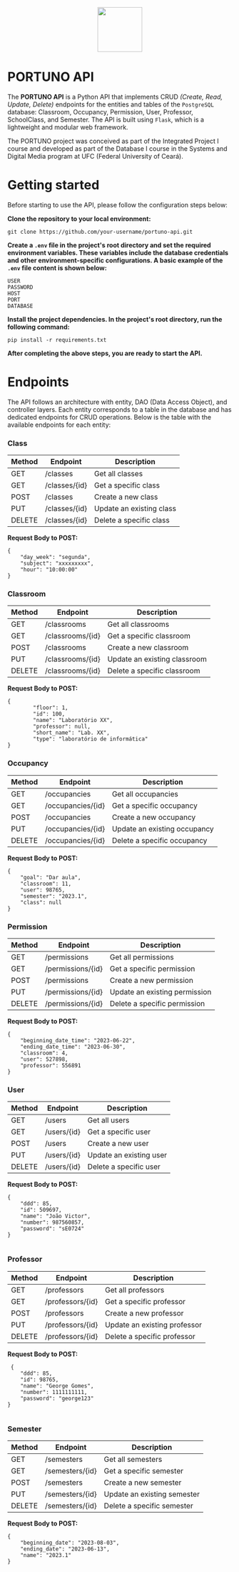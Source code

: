 <p align="center">
  <img src="https://github.com/PORTUNO-SMD/portuno-api/assets/86852231/cc09cfb8-8599-4fc0-94ae-f990a5487514" width="100px">
</p>

# PORTUNO API

The **PORTUNO API** is a Python API that implements CRUD _(Create, Read, Update, Delete)_ endpoints for the entities and tables of the `PostgreSQL` database: Classroom, Occupancy, Permission, User, Professor, SchoolClass, and Semester. The API is built using `Flask`, which is a lightweight and modular web framework.

The PORTUNO project was conceived as part of the Integrated Project I course and developed as part of the Database I course in the Systems and Digital Media program at UFC (Federal University of Ceará).

# Getting started

Before starting to use the API, please follow the configuration steps below:

**Clone the repository to your local environment:**

   ```
   git clone https://github.com/your-username/portuno-api.git
   ```

**Create a `.env` file in the project's root directory and set the required environment variables. These variables include the database credentials and other environment-specific configurations. A basic example of the `.env` file content is shown below:**

   ```
   USER
   PASSWORD
   HOST
   PORT
   DATABASE
   ```

**Install the project dependencies. In the project's root directory, run the following command:**

   ```
   pip install -r requirements.txt
   ```

**After completing the above steps, you are ready to start the API.**

# Endpoints

The API follows an architecture with entity, DAO (Data Access Object), and controller layers. Each entity corresponds to a table in the database and has dedicated endpoints for CRUD operations. Below is the table with the available endpoints for each entity:

### Class

| Method  | Endpoint           | Description                                 |
|---------|--------------------|---------------------------------------------|
| GET     | /classes           | Get all classes                              |
| GET     | /classes/{id}      | Get a specific class                         |
| POST    | /classes           | Create a new class                           |
| PUT     | /classes/{id}      | Update an existing class                     |
| DELETE  | /classes/{id}      | Delete a specific class                      |

**Request Body to POST:**

```
{
    "day_week": "segunda",
    "subject": "xxxxxxxxx",
    "hour": "10:00:00"
}
```

### Classroom

| Method  | Endpoint           | Description                                 |
|---------|--------------------|---------------------------------------------|
| GET     | /classrooms        | Get all classrooms                           |
| GET     | /classrooms/{id}   | Get a specific classroom                     |
| POST    | /classrooms        | Create a new classroom                       |
| PUT     | /classrooms/{id}   | Update an existing classroom                 |
| DELETE  | /classrooms/{id}   | Delete a specific classroom                  |

**Request Body to POST:**

```
{
        "floor": 1,
        "id": 100,
        "name": "Laboratório XX",
        "professor": null,
        "short_name": "Lab. XX",
        "type": "laboratório de informática"
}
```

### Occupancy

| Method  | Endpoint           | Description                                 |
|---------|--------------------|---------------------------------------------|
| GET     | /occupancies       | Get all occupancies                          |
| GET     | /occupancies/{id}  | Get a specific occupancy                     |
| POST    | /occupancies       | Create a new occupancy                       |
| PUT     | /occupancies/{id}  | Update an existing occupancy                 |
| DELETE  | /occupancies/{id}  | Delete a specific occupancy                  |

**Request Body to POST:**

```
{
    "goal": "Dar aula",
    "classroom": 11,
    "user": 98765,
    "semester": "2023.1",
    "class": null
}
```

### Permission

| Method  | Endpoint           | Description                                 |
|---------|--------------------|---------------------------------------------|
| GET     | /permissions       | Get all permissions                          |
| GET     | /permissions/{id}  | Get a specific permission                    |
| POST    | /permissions       | Create a new permission                      |
| PUT     | /permissions/{id}  | Update an existing permission                |
| DELETE  | /permissions/{id}  | Delete a specific permission                 |

**Request Body to POST:**

```
{
    "beginning_date_time": "2023-06-22",
    "ending_date_time": "2023-06-30",
    "classroom": 4,
    "user": 527898,
    "professor": 556891
}
```

### User

| Method  | Endpoint           | Description                                 |
|---------|--------------------|---------------------------------------------|
| GET     | /users             | Get all users                                |
| GET     | /users/{id}        | Get a specific user                          |
| POST    | /users             | Create a new user                            |
| PUT     | /users/{id}        | Update an existing user                      |
| DELETE  | /users/{id}        | Delete a specific user                       |


**Request Body to POST:**

```
{
    "ddd": 85,
    "id": 509697,
    "name": "João Victor",
    "number": 987560857,
    "password": "sE0724"
}
    
```

### Professor

| Method  | Endpoint           | Description                                 |
|---------|--------------------|---------------------------------------------|
| GET     | /professors        | Get all professors                           |
| GET     | /professors/{id}   | Get a specific professor                     |
| POST    | /professors        | Create a new professor                       |
| PUT     | /professors/{id}   | Update an existing professor                 |
| DELETE  | /professors/{id}   | Delete a specific professor                  |

**Request Body to POST:**

```
 {
    "ddd": 85,
    "id": 98765,
    "name": "George Gomes",
    "number": 1111111111,
    "password": "george123"
}
    
```

### Semester

| Method  | Endpoint           | Description                                 |
|---------|--------------------|---------------------------------------------|
| GET     | /semesters         | Get all semesters                            |
| GET     | /semesters/{id}    | Get a specific semester                      |
| POST    | /semesters         | Create a new semester                        |
| PUT     | /semesters/{id}    | Update an existing semester                  |
| DELETE  | /semesters/{id}    | Delete a specific semester                   |

**Request Body to POST:**

```
{
    "beginning_date": "2023-08-03",
    "ending_date": "2023-06-13",
    "name": "2023.1"
}
```
